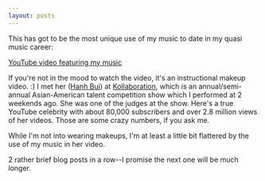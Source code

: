 ```yaml
---
layout: posts
---
```


This has got to be the most unique use of my music to date in my quasi music career:

[YouTube video featuring my music](http://www.youtube.com/watch?v=JJ1vWWpaQW0&w=580&h=360 "YouTube")

If you're not in the mood to watch the video, it's an instructional makeup video.  :)  I met her ([Hanh Bui](http://www.youtube.com/user/ahanhbarbie34 "Hanh Bui")) at [Kollaboration](http://www.kollaboration.org "Kollaboration"),  which is an annual/semi-annual Asian-American talent competition show which I performed at 2 weekends ago.  She was one of the judges at the show.  Here's a true YouTube celebrity with about 80,000 subscribers and over 2.8 million views of her videos.  Those are some crazy numbers, if you ask me.

While I'm not into wearing makeups, I'm at least a little bit flattered by the use of my music in her video.

2 rather brief blog posts in a row--I promise the next one will be much longer.
